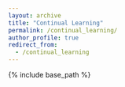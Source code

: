 ```yaml
---
layout: archive
title: "Continual Learning"
permalink: /continual_learning/
author_profile: true
redirect_from:
  - /continual_learning
---
```

{% include base_path %}
